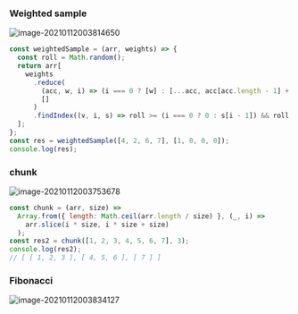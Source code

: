 ### Weighted sample

![image-20210112003814650](imgs/30s_of_js.assets/image-20210112003814650.png)

```js
const weightedSample = (arr, weights) => {
  const roll = Math.random();
  return arr[
    weights
      .reduce(
        (acc, w, i) => (i === 0 ? [w] : [...acc, acc[acc.length - 1] + w]), // acc last one -> the former one
        []
      )
      .findIndex((v, i, s) => roll >= (i === 0 ? 0 : s[i - 1]) && roll < v) // v_n <= Prob < v_n+1
  ];
};
const res = weightedSample([4, 2, 6, 7], [1, 0, 0, 0]);
console.log(res);
```

### chunk

![image-20210112003753678](imgs/30s_of_js.assets/image-20210112003753678.png)

```js
const chunk = (arr, size) =>
  Array.from({ length: Math.ceil(arr.length / size) }, (_, i) =>
    arr.slice(i * size, i * size + size)
  );
const res2 = chunk([1, 2, 3, 4, 5, 6, 7], 3);
console.log(res2);
// [ [ 1, 2, 3 ], [ 4, 5, 6 ], [ 7 ] ]
```

### Fibonacci

![image-20210112003834127](imgs/30s_of_js.assets/image-20210112003834127.png)
